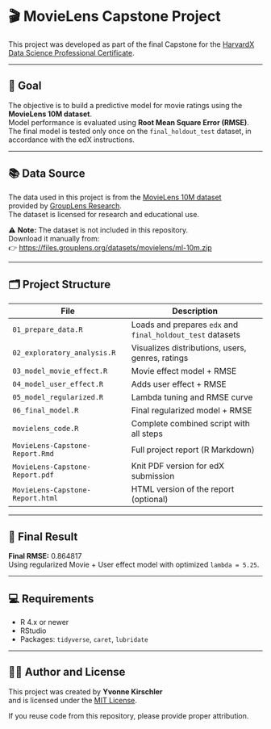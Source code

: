# 🎬 MovieLens Capstone Project

This project was developed as part of the final Capstone for the [HarvardX Data Science Professional Certificate](https://online-learning.harvard.edu/series/data-science).

---

## 🎯 Goal

The objective is to build a predictive model for movie ratings using the **MovieLens 10M dataset**.  
Model performance is evaluated using **Root Mean Square Error (RMSE)**.  
The final model is tested only once on the `final_holdout_test` dataset, in accordance with the edX instructions.

---

## 📚 Data Source

The data used in this project is from the [MovieLens 10M dataset](https://grouplens.org/datasets/movielens/10m/)  
provided by [GroupLens Research](https://grouplens.org/).  
The dataset is licensed for research and educational use.

⚠️ **Note:** The dataset is not included in this repository.  
Download it manually from:  
👉 https://files.grouplens.org/datasets/movielens/ml-10m.zip

---

## 🗂️ Project Structure

| File                                | Description                                                  |
|-------------------------------------|--------------------------------------------------------------|
| `01_prepare_data.R`                | Loads and prepares `edx` and `final_holdout_test` datasets  |
| `02_exploratory_analysis.R`        | Visualizes distributions, users, genres, ratings            |
| `03_model_movie_effect.R`          | Movie effect model + RMSE                                   |
| `04_model_user_effect.R`           | Adds user effect + RMSE                                     |
| `05_model_regularized.R`           | Lambda tuning and RMSE curve                                |
| `06_final_model.R`                 | Final regularized model + RMSE                              |
| `movielens_code.R`                 | Complete combined script with all steps                     |
| `MovieLens-Capstone-Report.Rmd`    | Full project report (R Markdown)                            |
| `MovieLens-Capstone-Report.pdf`    | Knit PDF version for edX submission                         |
| `MovieLens-Capstone-Report.html`   | HTML version of the report (optional)                       |

---

## 🔎 Final Result

**Final RMSE:** 0.864817  
Using regularized Movie + User effect model with optimized `lambda = 5.25`.

---

## 💻 Requirements

- R 4.x or newer  
- RStudio  
- Packages: `tidyverse`, `caret`, `lubridate`

---

## 👩‍💻 Author and License

This project was created by **Yvonne Kirschler**  
and is licensed under the [MIT License](LICENSE).

If you reuse code from this repository, please provide proper attribution.